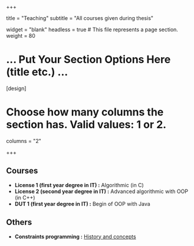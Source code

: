 +++

title = "Teaching"
subtitle = "All courses given during thesis"

widget = "blank"
headless = true  # This file represents a page section.
weight = 80

# ... Put Your Section Options Here (title etc.) ...

[design]
  # Choose how many columns the section has. Valid values: 1 or 2.
  columns = "2"


+++


## Courses

- **License 1 (first year degree in IT) :** Algorithmic (in C)
- **License 2 (second year degree in IT) :** Advanced algorithmic with OOP (in C++)
- **DUT 1 (first year degree in IT) :** Begin of OOP with Java

## Others

- **Constraints programming :** [History and concepts](sources/teaching/ai/AI___5_ConstraintsProgrammin.pdf)
